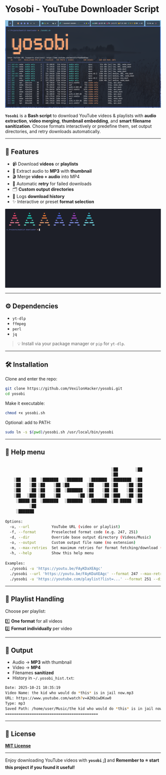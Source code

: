 # Yosobi - YouTube Downloader Script
![Yosobi](./assts/Shot-2025-10-21-110644.png)

__`Yosobi`__ is a **Bash script** to download YouTube videos & playlists with **audio extraction**, **video merging**, **thumbnail embedding**, and **smart filename sanitization**. Choose formats interactively or predefine them, set output directories, and retry downloads automatically.  

---

## 🚀 Features

- 📹 Download **videos** or **playlists**  
- 🎵 Extract audio to **MP3** with **thumbnail**  
- 🎬 Merge **video + audio** into MP4  
- 🔄 Automatic **retry** for failed downloads  
- 🗂️ **Custom output directories**  
- 📝 Logs **download history**  
- ✨ Interactive or preset **format selection**  

![Yosobi](./assts/view.gif)

---

## ⚙️ Dependencies

- `yt-dlp`  
- `ffmpeg`  
- `perl`  
- `jq`  

> 💡 Install via your package manager or `pip` for `yt-dlp`.

---

## 🛠️ Installation

Clone and enter the repo:

```bash
git clone https://github.com/VexilonHacker/yosobi.git
cd yosobi
```

Make it executable:

```bash
chmod +x yosobi.sh
```

Optional: add to PATH:

```bash
sudo ln -s $(pwd)/yosobi.sh /usr/local/bin/yosobi
```

---

## 📝 Help menu
```bash

                                                ░██        ░██
                                                ░██
    ░██    ░██  ░███████   ░███████   ░███████  ░████████  ░██
    ░██    ░██ ░██    ░██ ░██        ░██    ░██ ░██    ░██ ░██
    ░██    ░██ ░██    ░██  ░███████  ░██    ░██ ░██    ░██ ░██
    ░██   ░███ ░██    ░██        ░██ ░██    ░██ ░███   ░██ ░██
     ░█████░██  ░███████   ░███████   ░███████  ░██░█████  ░██
           ░██
     ░███████

Options:
  -u, --url          YouTube URL (video or playlist)
  -f, --format       Preselected format code (e.g. 247, 251)
  -d, --dir          Override base output directory (Videos/Music)
  -o, --output       Custom output file name (no extension)
  -m, --max-retries  Set maximum retries for format fetching/download (default: 3)
  -h, --help         Show this help menu

Examples:
  ./yosobi -u 'https://youtu.be/FAyKDaXEAgc'
  ./yosobi --url 'https://youtu.be/FAyKDaXEAgc' --format 247 --max-retries 5
  ./yosobi -u 'https://youtube.com/playlist?list=...' --format 251 --dir ~/Downloads
```

---

## 🎵 Playlist Handling

Choose per playlist:

1️⃣ **One format** for all videos  
2️⃣ **Format individually** per video  

---

## 💾 Output

- Audio → **MP3** with thumbnail  
- Video → **MP4** 
- Filenames **sanitized**  
- History in `~/.yosobi_hist.txt`:

```bash
Date: 2025-10-21 10:35:19
Video Name: the kid who would do *this* is in jail now.mp3
URL: https://www.youtube.com/watch?v=A2KbiwDKuw0
Type: mp3
Saved Path: /home/user/Music/the kid who would do *this* is in jail now.mp3
==========================================
```


---

## 📝 License

**[MIT License](LICENSE)**  

---


Enjoy downloading YouTube videos with **`yosobi` ;]** and **Remember to ⭐ start this project if you found it useful!**

